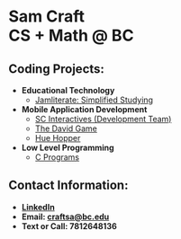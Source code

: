<h1>Sam Craft<br/><a 
<h1> CS + Math @ BC<br/></h1>

<h2>Coding Projects:</h2>

- <b>Educational Technology</b>
  - [Jamliterate: Simplified Studying](https://github.com/samcraftt/Jamliterate)
- <b>Mobile Application Development</b>
  - [SC Interactives (Development Team)](https://scinteractives.com)
  - [The David Game](https://github.com/samcraftt/DavidGame)
  - [Hue Hopper](https://github.com/samcraftt/SimonsColors)
- <b>Low Level Programming</b>
  - [C Programs](https://github.com/samcraftt/c-programs)
  
<h2> Contact Information:</h2>

- <b> [LinkedIn](https://www.linkedin.com/in/samuelcraft1/) <b>
- <b> Email: craftsa@bc.edu
- <b> Text or Call: 7812648136
